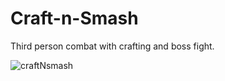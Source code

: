 # Craft-n-Smash
Third person combat with crafting and boss fight.

![craftNsmash](https://user-images.githubusercontent.com/60736526/107770278-75b08c00-6d39-11eb-8f84-55449d5f6eae.jpg)


